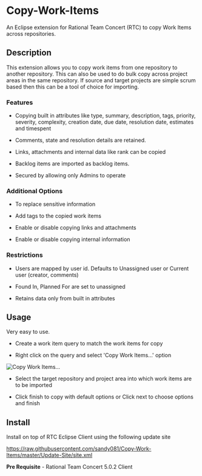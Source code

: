 # Copy-Work-Items
An Eclipse extension for Rational Team Concert (RTC) to copy Work Items across repositories.

## Description

This extension allows you to copy work items from one repository to another repository. This can also be used to do bulk copy across project areas in the same repository. If source and target projects are simple scrum based then this can be a tool of choice for importing.

### Features

* Copying built in attributes like type, summary, description, tags, priority, severity, complexity, creation date, due date, resolution date, estimates and timespent

* Comments, state and resolution details are retained.

* Links, attachments and internal data like rank can be copied

* Backlog items are imported as backlog items.

* Secured by allowing only Admins to operate

### Additional Options

* To replace sensitive information

* Add tags to the copied work items

* Enable or disable copying links and attachments

* Enable or disable copying internal information

### Restrictions

* Users are mapped by user id. Defaults to Unassigned user or Current user (creator, comments)

* Found In, Planned For are set to unassigned

* Retains data only from built in attributes

## Usage

Very easy to use.

* Create a work item query to match the work items for copy

* Right click on the query and select 'Copy Work Items...' option

![Copy Work Items...](https://raw.githubusercontent.com/sandy081/Copy-Work-Items/master/images/Copy%20Work%20Items%20Option.png)

* Select the target repository and project area into which work items are to be imported

* Click finish to copy with default options or Click next to choose options and finish

## Install

Install on top of RTC Eclipse Client using the following update site

https://raw.githubusercontent.com/sandy081/Copy-Work-Items/master/Update-Site/site.xml

**Pre Requisite** - Rational Team Concert 5.0.2 Client

